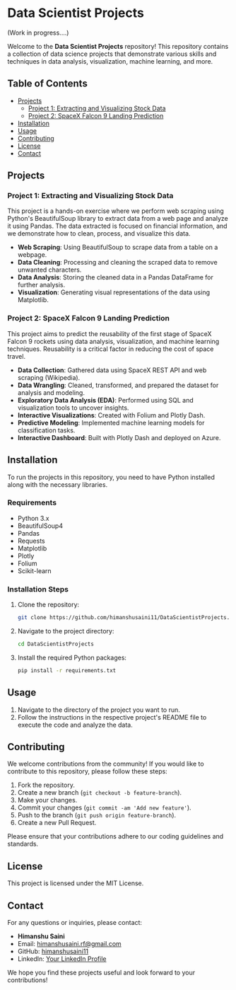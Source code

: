 # Data Scientist Projects

(Work in progress....)

Welcome to the **Data Scientist Projects** repository! This repository contains a collection of data science projects that demonstrate various skills and techniques in data analysis, visualization, machine learning, and more.

## Table of Contents

- [Projects](#projects)
  - [Project 1: Extracting and Visualizing Stock Data](#project-1-extracting-and-visualizing-stock-data)
  - [Project 2: SpaceX Falcon 9 Landing Prediction](#project-2-spacex-falcon-9-landing-prediction)
- [Installation](#installation)
- [Usage](#usage)
- [Contributing](#contributing)
- [License](#license)
- [Contact](#contact)

## Projects

### Project 1: Extracting and Visualizing Stock Data

This project is a hands-on exercise where we perform web scraping using Python's BeautifulSoup library to extract data from a web page and analyze it using Pandas. The data extracted is focused on financial information, and we demonstrate how to clean, process, and visualize this data.

- **Web Scraping**: Using BeautifulSoup to scrape data from a table on a webpage.
- **Data Cleaning**: Processing and cleaning the scraped data to remove unwanted characters.
- **Data Analysis**: Storing the cleaned data in a Pandas DataFrame for further analysis.
- **Visualization**: Generating visual representations of the data using Matplotlib.

### Project 2: SpaceX Falcon 9 Landing Prediction

This project aims to predict the reusability of the first stage of SpaceX Falcon 9 rockets using data analysis, visualization, and machine learning techniques. Reusability is a critical factor in reducing the cost of space travel.

- **Data Collection**: Gathered data using SpaceX REST API and web scraping (Wikipedia).
- **Data Wrangling**: Cleaned, transformed, and prepared the dataset for analysis and modeling.
- **Exploratory Data Analysis (EDA)**: Performed using SQL and visualization tools to uncover insights.
- **Interactive Visualizations**: Created with Folium and Plotly Dash.
- **Predictive Modeling**: Implemented machine learning models for classification tasks.
- **Interactive Dashboard**: Built with Plotly Dash and deployed on Azure.

## Installation

To run the projects in this repository, you need to have Python installed along with the necessary libraries.

### Requirements

- Python 3.x
- BeautifulSoup4
- Pandas
- Requests
- Matplotlib
- Plotly
- Folium
- Scikit-learn

### Installation Steps

1. Clone the repository:
    ```bash
    git clone https://github.com/himanshusaini11/DataScientistProjects.git
    ```
2. Navigate to the project directory:
    ```bash
    cd DataScientistProjects
    ```
3. Install the required Python packages:
    ```bash
    pip install -r requirements.txt
    ```

## Usage

1. Navigate to the directory of the project you want to run.
2. Follow the instructions in the respective project's README file to execute the code and analyze the data.

## Contributing

We welcome contributions from the community! If you would like to contribute to this repository, please follow these steps:

1. Fork the repository.
2. Create a new branch (`git checkout -b feature-branch`).
3. Make your changes.
4. Commit your changes (`git commit -am 'Add new feature'`).
5. Push to the branch (`git push origin feature-branch`).
6. Create a new Pull Request.

Please ensure that your contributions adhere to our coding guidelines and standards.

## License

This project is licensed under the MIT License.

## Contact

For any questions or inquiries, please contact:

- **Himanshu Saini**
- Email: [himanshusaini.rf@gmail.com](mailto:himanshusaini.rf@gmail.com)
- GitHub: [himanshusaini11](https://github.com/himanshusaini11)
- LinkedIn: [Your LinkedIn Profile](https://www.linkedin.com/in/sainihimanshu/)

We hope you find these projects useful and look forward to your contributions!
